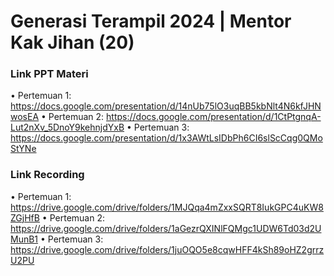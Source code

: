 # Generasi Terampil 2024 | Mentor Kak Jihan (20)

### Link PPT Materi
• Pertemuan 1: https://docs.google.com/presentation/d/14nUb75lO3uqBB5kbNlt4N6kfJHNwosEA
• Pertemuan 2: https://docs.google.com/presentation/d/1CtPtgnqA-Lut2nXv_5DnoY9kehnjdYxB
• Pertemuan 3: https://docs.google.com/presentation/d/1x3AWtLsIDbPh6CI6slScCqg0QMoStYNe

### Link Recording
• Pertemuan 1: https://drive.google.com/drive/folders/1MJQqa4mZxxSQRT8IukGPC4uKW8ZGjHfB
• Pertemuan 2: https://drive.google.com/drive/folders/1aGezrQXINlFQMgc1UDW6Td03d2UMunB1
• Pertemuan 3: https://drive.google.com/drive/folders/1juOQO5e8cqwHFF4kSh89oHZ2grrzU2PU
